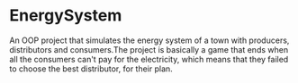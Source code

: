# EnergySystem
An OOP project that simulates the energy system of a town with producers, distributors and consumers.The project is basically a game that ends when all the consumers can't pay for the electricity, which means that they failed to choose the best distributor, for their plan.
